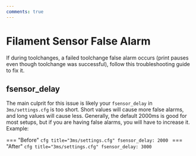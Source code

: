```yaml
---
comments: true
---
```


# Filament Sensor False Alarm

If during toolchanges, a failed toolchange false alarm occurs (print pauses even though toolchange was successful), follow this troubleshooting guide to fix it.

## fsensor_delay

The main culprit for this issue is likely your `fsensor_delay` in `3ms/settings.cfg` is too short. Short values will cause more false alarms, and long values will cause less. Generally, the default 2000ms is good for most setups, but if you are having false alarms, you will have to increase it. Example:

=== "Before"
    ```cfg title="3ms/settings.cfg"
    fsensor_delay: 2000
    ```
=== "After"
    ```cfg title="3ms/settings.cfg"
    fsensor_delay: 3000
    ```